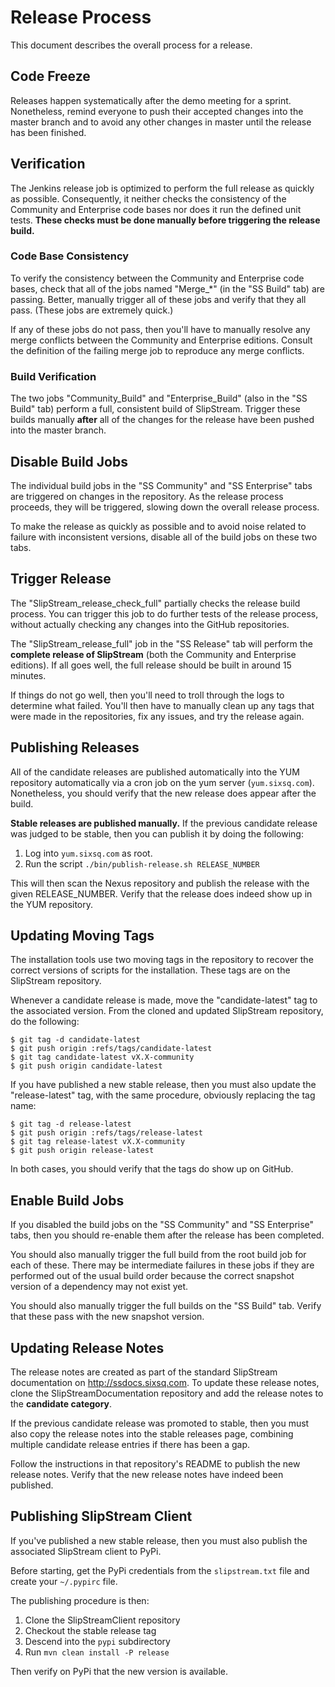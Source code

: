 
Release Process
===============

This document describes the overall process for a release.

Code Freeze
-----------

Releases happen systematically after the demo meeting for a sprint.
Nonetheless, remind everyone to push their accepted changes into the
master branch and to avoid any other changes in master until the
release has been finished.

Verification
------------

The Jenkins release job is optimized to perform the full release as
quickly as possible.  Consequently, it neither checks the consistency
of the Community and Enterprise code bases nor does it run the defined
unit tests.  **These checks must be done manually before triggering
the release build.**

### Code Base Consistency

To verify the consistency between the Community and Enterprise code
bases, check that all of the jobs named "Merge_*" (in the "SS Build"
tab) are passing.  Better, manually trigger all of these jobs and
verify that they all pass.  (These jobs are extremely quick.)

If any of these jobs do not pass, then you'll have to manually resolve
any merge conflicts between the Community and Enterprise editions.
Consult the definition of the failing merge job to reproduce any merge
conflicts.

### Build Verification

The two jobs "Community_Build" and "Enterprise_Build" (also in the "SS
Build" tab) perform a full, consistent build of SlipStream.  Trigger
these builds manually **after** all of the changes for the release
have been pushed into the master branch.

Disable Build Jobs
------------------

The individual build jobs in the "SS Community" and "SS Enterprise"
tabs are triggered on changes in the repository.  As the release
process proceeds, they will be triggered, slowing down the overall
release process.  

To make the release as quickly as possible and to avoid noise
related to failure with inconsistent versions, disable all of the 
build jobs on these two tabs. 

Trigger Release
---------------

The "SlipStream_release_check_full" partially checks the release build
process.  You can trigger this job to do further tests of the release
process, without actually checking any changes into the GitHub
repositories. 

The "SlipStream_release_full" job in the "SS Release" tab will perform
the **complete release of SlipStream** (both the Community and
Enterprise editions).  If all goes well, the full release should be
built in around 15 minutes.

If things do not go well, then you'll need to troll through the logs
to determine what failed.  You'll then have to manually clean up any
tags that were made in the repositories, fix any issues, and try the
release again. 

Publishing Releases
-------------------

All of the candidate releases are published automatically into the YUM
repository automatically via a cron job on the yum server
(`yum.sixsq.com`).  Nonetheless, you should verify that the new
release does appear after the build.

**Stable releases are published manually.**  If the previous candidate
release was judged to be stable, then you can publish it by doing the
following: 

  1. Log into `yum.sixsq.com` as root.
  2. Run the script `./bin/publish-release.sh RELEASE_NUMBER` 

This will then scan the Nexus repository and publish the release with
the given RELEASE_NUMBER.  Verify that the release does indeed show up
in the YUM repository. 

Updating Moving Tags
--------------------

The installation tools use two moving tags in the repository to
recover the correct versions of scripts for the installation.  These
tags are on the SlipStream repository.

Whenever a candidate release is made, move the "candidate-latest" tag
to the associated version.  From the cloned and updated SlipStream
repository, do the following:
```
$ git tag -d candidate-latest
$ git push origin :refs/tags/candidate-latest
$ git tag candidate-latest vX.X-community
$ git push origin candidate-latest
```

If you have published a new stable release, then you must also update
the "release-latest" tag, with the same procedure, obviously replacing
the tag name:
```
$ git tag -d release-latest
$ git push origin :refs/tags/release-latest
$ git tag release-latest vX.X-community
$ git push origin release-latest
```

In both cases, you should verify that the tags do show up on GitHub.

Enable Build Jobs
-----------------

If you disabled the build jobs on the "SS Community" and "SS
Enterprise" tabs, then you should re-enable them after the release has
been completed.

You should also manually trigger the full build from the root build
job for each of these.  There may be intermediate failures in these
jobs if they are performed out of the usual build order because the
correct snapshot version of a dependency may not exist yet.

You should also manually trigger the full builds on the "SS Build"
tab.  Verify that these pass with the new snapshot version. 


Updating Release Notes
----------------------

The release notes are created as part of the standard SlipStream
documentation on http://ssdocs.sixsq.com.  To update these release
notes, clone the SlipStreamDocumentation repository and add the
release notes to the **candidate category**.

If the previous candidate release was promoted to stable, then you
must also copy the release notes into the stable releases page,
combining multiple candidate release entries if there has been a gap. 

Follow the instructions in that repository's README to publish the new
release notes.  Verify that the new release notes have indeed been
published. 


Publishing SlipStream Client
----------------------------

If you've published a new stable release, then you must also publish
the associated SlipStream client to PyPi.  

Before starting, get the PyPi credentials from the `slipstream.txt`
file and create your `~/.pypirc` file.

The publishing procedure is then:

  1. Clone the SlipStreamClient repository
  2. Checkout the stable release tag
  3. Descend into the `pypi` subdirectory
  4. Run `mvn clean install -P release`

Then verify on PyPi that the new version is available.
